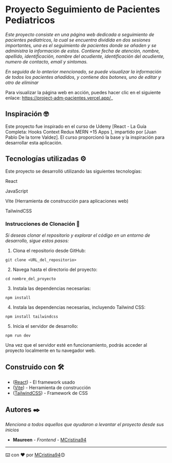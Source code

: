 # Proyecto Seguimiento de Pacientes Pediatricos

_Este proyecto consiste en una página web dedicada a seguimiento de pacientes pediatricos,
la cual se encuentra dividida en dos sesiones importantes, una es el seguimiento de pacientes donde se añaden y se administra la información de estos. Contiene fecha de atención, nombre, apellido, identificación, nombre del acudiente, identificación del acudiente, numero de contacto, email y sintomas._

_En seguida de lo anterior mencionado, se puede visualizar la información de todos los pacientes añadidos, y contiene dos botones, uno de editar y otro de eliminar_

Para visualizar la página web en acción, puedes hacer clic en el siguiente enlace: https://project-adm-pacientes.vercel.app/_


## Inspiración 🤓
Este proyecto fue inspirado en el curso de Udemy [React - La Guía Completa: Hooks Context Redux MERN +15 Apps
], impartido por [Juan Pablo De la torre Valdez]. El curso proporcionó la base y la inspiración para desarrollar esta aplicación.

## Tecnologías utilizadas ⚙️

Este proyecto se desarrolló utilizando las siguientes tecnologías:

React

JavaScript

Vite (Herramienta de construcción para aplicaciones web)

TailwindCSS



### Instrucciones de Clonación 🔧

_Si deseas clonar el repositorio y explorar el código en un entorno de desarrollo, sigue estos pasos:_


1. Clona el repositorio desde GitHub:
```
git clone <URL_del_repositorio>
```
2. Navega hasta el directorio del proyecto:
```
cd nombre_del_proyecto
```
3. Instala las dependencias necesarias:
```
npm install
```
4. Instala las dependencias necesarias, incluyendo Tailwind CSS:
```
npm install tailwindcss
```
5. Inicia el servidor de desarrollo:
```
npm run dev
```
Una vez que el servidor esté en funcionamiento, podrás acceder al proyecto localmente en tu navegador web.



## Construido con 🛠️


* ([React](https://es.react.dev/learn/installation)) - El framework usado
* ([Vite](https://es.vitejs.dev/guide/)) - Herramienta de construcción
* ([TailwindCSS](https://tailwindcss.com/docs/installation)) - Framework de CSS 


## Autores ✒️

_Menciona a todos aquellos que ayudaron a levantar el proyecto desde sus inicios_

* **Maureen** - *Frontend* - [MCristina94](https://github.com/MCristina94)



---
⌨️ con ❤️ por [MCristina94](https://github.com/MCristina94)😊